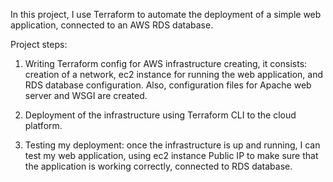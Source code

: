 In this project, I use Terraform to automate the deployment of a simple web application, connected to an AWS RDS database.

Project steps:

1. Writing Terraform config for AWS infrastructure creating, it consists: creation of a network, ec2 instance for running the web application, and RDS database configuration. Also, configuration files for Apache web server and WSGI are created.

2. Deployment of the infrastructure using Terraform CLI to the cloud platform.

3. Testing my deployment: once the infrastructure is up and running, I can test my web application, using ec2 instance Public IP to make sure that the application is working correctly, connected to RDS database.
